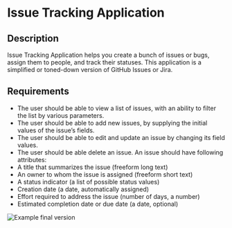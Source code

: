 # Issue Tracking Application

## Description

Issue Tracking Application helps you create a bunch of issues or bugs, assign them to people, and track their statuses. This application is a simplified or toned-down version of GitHub Issues or Jira.

## Requirements

- The user should be able to view a list of issues, with an ability to filter the list by
  various parameters.
- The user should be able to add new issues, by supplying the initial values of the
  issue’s fields.
- The user should be able to edit and update an issue by changing its field values.
- The user should be able delete an issue.
  An issue should have following attributes:
- A title that summarizes the issue (freeform long text)
- An owner to whom the issue is assigned (freeform short text)
- A status indicator (a list of possible status values)
- Creation date (a date, automatically assigned)
- Effort required to address the issue (number of days, a number)
- Estimated completion date or due date (a date, optional)

![Example final version](https://github.com/tupes/comit-saskatoon-react/blob/master/applications/issue-tracker/issue-tracker-example.png)
